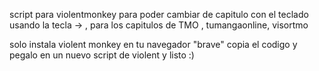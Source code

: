 script para violentmonkey para poder cambiar de capitulo con el teclado usando la tecla → , para los capitulos de TMO , tumangaonline, visortmo

solo instala violent monkey en tu navegador "brave" 
copia el codigo y pegalo en un nuevo script de violent y listo :) 
